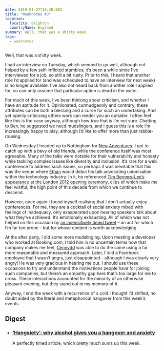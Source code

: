 ```yaml
---
date: 2019-01-27T19:30:00Z
title: "Weeknotes #3"
location:
  locality: Brighton
  countryName: England
summary: Well, that was a shitty week.
tags:
  - weeknotes
---
```


Well, that was a shitty week.

I had an interview on Tuesday, which seemed to go well, although not helped by a few self-inflicted stumbles; it’s been a while since I’ve interviewed for a job, so still a bit rusty. Prior to this, I heard that another role I’d applied for (and was scheduled to have an interview for next week) is no longer available. I’ve also not heard back from another role I applied for, so can only assume that particular option is dead in the water.

For much of this week, I’ve been thinking about criticism, and whether I have an aptitude for it. Opinionated, curmudgeonly and contrary, these attributes can be both a blessing and a curse for such an undertaking. And yet openly criticising others work can render you an outsider. I often feel like this is the case anyway, although how true that is I’m not sure. Chatting to [Ben][1], he suggested we need mudslingers, and I guess this is a role I’m increasingly happy to play, although I’d like to offer more than just rabble-rousing.

On Wednesday I headed up to Nottingham for [New Adventures][2]. I got to catch up with a bevy of old friends, while the conference itself was most agreeable. Many of the talks were notable for their vulnerability and honesty while tackling complex issues like diversity and inclusion. It’s rare for a web conference to address such issues, so perhaps it was inevitable that this was the venue where [Ethan][3] would debut his talk advocating unionisation within the technology industry. In it, he referenced [Tim Berners-Lee’s appearance at the London 2012 opening ceremony][4], clips of which make me feel wistful; the high point of this decade from which we continue to descend.

However, once again I found myself realising that I don’t actually enjoy conferences. For me, they are a cocktail of social anxiety mixed with feelings of inadequacy, only exasperated upon hearing speakers talk about what they’ve achieved. It’s emotionally exhausting. All of which was not helped on this occasion by [an insensitively timed tweet][5] – an act for which I’m far too prone – but for whose content is worth acknowledging.

At the after party, I did some more mudslinging. Upon meeting a developer who worked at Booking.com, I told him in no uncertain terms how that company makes me feel; [Cennydd][6] was able to do the same using a far more reasonable and measured approach. Later, I told a Facebook employee that I wasn’t angry, just disappointed – although I was clearly very angry! He was very gracious in hearing me out. I should use these occasions to try and understand the motivations people have for joining such companies, but there’s an empathy gap here that’s too large for me to cross. These interactions accounted for the minority of an otherwise pleasant evening, but they stand out in my memory of it.

Anyway, I end the week with a recurrence of a cold I thought I’d shifted, no doubt aided by the literal and metaphorical hangover from this week’s events.

## Digest

- ### [‘Hangxiety’: why alcohol gives you a hangover and anxiety][7]

  A perfectly timed article, which pretty much sums up this week.

[1]: https://bensauer.net
[2]: https://newadventuresconf.com/2019/
[3]: https://ethanmarcotte.com
[4]: https://www.youtube.com/watch?v=UMNFehJIi0E
[5]: /2019/024/n1/
[6]: https://www.cennydd.com
[7]: https://www.theguardian.com/lifeandstyle/2019/jan/27/hangxiety-why-alcohol-gives-you-a-hangover-and-anxiety
